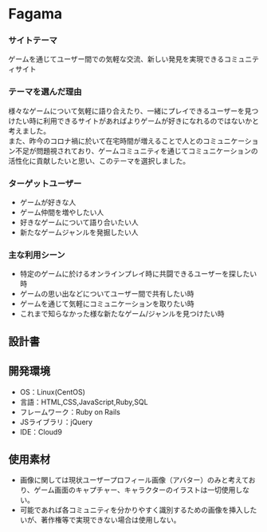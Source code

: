 # Fagama

### サイトテーマ
ゲームを通じてユーザー間での気軽な交流、新しい発見を実現できるコミュニティサイト

### テーマを選んだ理由
様々なゲームについて気軽に語り合えたり、一緒にプレイできるユーザーを見つけたい時に利用できるサイトがあればよりゲームが好きになれるのではないかと考えました。<br>
また、昨今のコロナ禍に於いて在宅時間が増えることで人とのコミュニケーション不足が問題視されており、ゲームコミュニティを通じてコミュニケーションの活性化に貢献したいと思い、このテーマを選択しました。

### ターゲットユーザー
* ゲームが好きな人
* ゲーム仲間を増やしたい人
* 好きなゲームについて語り合いたい人
* 新たなゲームジャンルを発掘したい人

### 主な利用シーン
* 特定のゲームに於けるオンラインプレイ時に共闘できるユーザーを探したい時
* ゲームの思い出などについてユーザー間で共有したい時
* ゲームを通じて気軽にコミュニケーションを取りたい時
* これまで知らなかった様な新たなゲーム/ジャンルを見つけたい時

## 設計書


## 開発環境
- OS：Linux(CentOS)
- 言語：HTML,CSS,JavaScript,Ruby,SQL
- フレームワーク：Ruby on Rails
- JSライブラリ：jQuery
- IDE：Cloud9

## 使用素材
- 画像に関しては現状ユーザープロフィール画像（アバター）のみと考えており、ゲーム画面のキャプチャー、キャラクターのイラストは一切使用しない。
- 可能であれば各コミュニティを分かりやすく識別するための画像を挿入したいが、著作権等で実現できない場合は使用しない。
